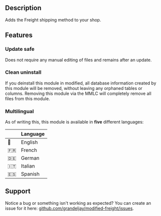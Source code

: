 ## Description

Adds the Freight shipping method to your shop.

## Features

### Update safe

Does not require any manual editing of files and remains after an update.

### Clean uninstall

If you deinstall this module in modified, all database information created by this module will be removed, without leaving any orphaned tables or columns. Removing this module via the MMLC will completely remove all files from this module.

### Multilingual

As of writing this, this module is available in **five** different languages:

|     | Language |
| --- | -------- |
| 🏴󠁧󠁢󠁥󠁮󠁧󠁿  | English  |
| 🇫🇷  | French   |
| 🇩🇪  | German   |
| 🇮🇹  | Italian  |
| 🇪🇸  | Spanish  |

## Support

Notice a bug or something isn't working as expected? You can create an issue for it here: [github.com/grandeljay/modified-freight/issues](https://github.com/grandeljay/modified-freight/issues/new/choose).
